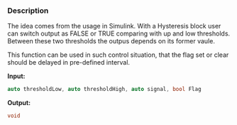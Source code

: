 ### Description
The idea comes from the usage in Simulink. With a Hysteresis block user can switch output as FALSE or TRUE comparing with up and low thresholds. Between these two thresholds the outpus depends on its former vaule.

This function can be used in such control situation, that the flag set or clear should be delayed in pre-defined interval.

**Input:** 
```C
auto thresholdLow, auto thresholdHigh, auto signal, bool Flag
 ```
**Output:** 
```C
void
 ```